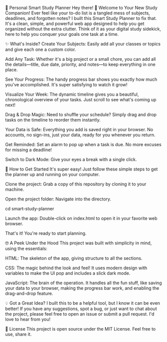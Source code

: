 🚀 Personal Smart Study Planner
Hey there! 👋 Welcome to Your New Study Companion!
Ever feel like your to-do list is a tangled mess of subjects, deadlines, and forgotten notes? I built this Smart Study Planner to fix that. It's a clean, simple, and powerful web app designed to help you get organized without the extra clutter. Think of it as your digital study sidekick, here to help you conquer your goals one task at a time.

✨ What's Inside?
Create Your Subjects: Easily add all your classes or topics and give each one a custom color.

Add Any Task: Whether it's a big project or a small chore, you can add all the details—title, due date, priority, and notes—to keep everything in one place.

See Your Progress: The handy progress bar shows you exactly how much you've accomplished. It's super satisfying to watch it grow!

Visualize Your Week: The dynamic timeline gives you a beautiful, chronological overview of your tasks. Just scroll to see what's coming up next!

Drag & Drop Magic: Need to shuffle your schedule? Simply drag and drop tasks on the timeline to reorder them instantly.

Your Data is Safe: Everything you add is saved right in your browser. No accounts, no sign-ins, just your data, ready for you whenever you return.

Get Reminded: Set an alarm to pop up when a task is due. No more excuses for missing a deadline!

Switch to Dark Mode: Give your eyes a break with a single click.

🚀 How to Get Started
It's super easy! Just follow these simple steps to get the planner up and running on your computer.

Clone the project: Grab a copy of this repository by cloning it to your machine.

Open the project folder: Navigate into the directory.

cd smart-study-planner

Launch the app: Double-click on index.html to open it in your favorite web browser.

That's it! You're ready to start planning.

🤓 A Peek Under the Hood
This project was built with simplicity in mind, using the essentials:

HTML: The skeleton of the app, giving structure to all the sections.

CSS: The magic behind the look and feel! It uses modern design with variables to make the UI pop and includes a slick dark mode.

JavaScript: The brain of the operation. It handles all the fun stuff, like saving your data to your browser, making the progress bar work, and enabling the drag-and-drop feature.

💡 Got a Great Idea?
I built this to be a helpful tool, but I know it can be even better! If you have any suggestions, spot a bug, or just want to chat about the project, please feel free to open an issue or submit a pull request. I'd love to hear from you!

📜 License
This project is open source under the MIT License. Feel free to use, share it.
